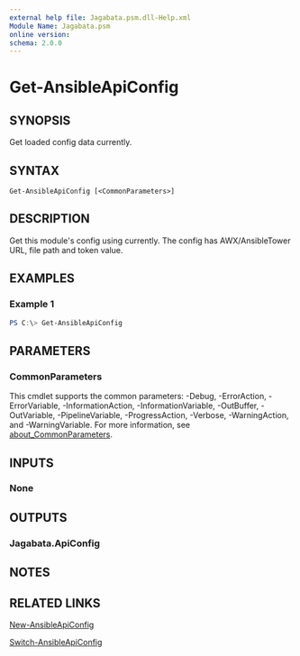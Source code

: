```yaml
---
external help file: Jagabata.psm.dll-Help.xml
Module Name: Jagabata.psm
online version:
schema: 2.0.0
---
```


# Get-AnsibleApiConfig

## SYNOPSIS
Get loaded config data currently.

## SYNTAX

```
Get-AnsibleApiConfig [<CommonParameters>]
```

## DESCRIPTION
Get this module's config using currently.
The config has AWX/AnsibleTower URL, file path and token value.

## EXAMPLES

### Example 1
```powershell
PS C:\> Get-AnsibleApiConfig
```

## PARAMETERS

### CommonParameters
This cmdlet supports the common parameters: -Debug, -ErrorAction, -ErrorVariable, -InformationAction, -InformationVariable, -OutBuffer, -OutVariable, -PipelineVariable, -ProgressAction, -Verbose, -WarningAction, and -WarningVariable. For more information, see [about_CommonParameters](http://go.microsoft.com/fwlink/?LinkID=113216).

## INPUTS

### None
## OUTPUTS

### Jagabata.ApiConfig
## NOTES

## RELATED LINKS

[New-AnsibleApiConfig](New-AnsibleApiConfig.md)

[Switch-AnsibleApiConfig](Switch-AnsibleApiConfig.md)
